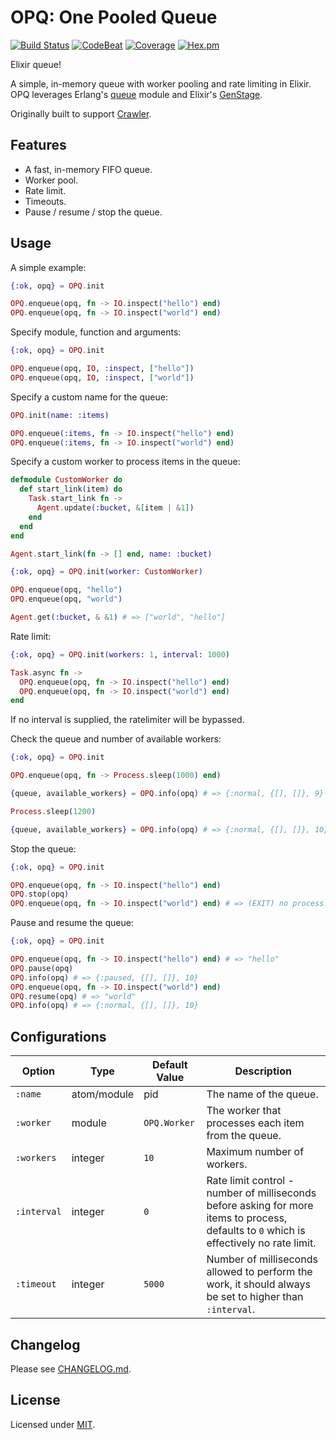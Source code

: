 # OPQ: One Pooled Queue

[![Build Status](https://github.com/fredwu/opq/actions/workflows/ci.yml/badge.svg)](https://github.com/fredwu/opq/actions)
[![CodeBeat](https://codebeat.co/badges/76916047-5b66-466d-91d3-7131a269899a)](https://codebeat.co/projects/github-com-fredwu-opq-master)
[![Coverage](https://img.shields.io/coveralls/fredwu/opq.svg)](https://coveralls.io/github/fredwu/opq?branch=master) [![Hex.pm](https://img.shields.io/hexpm/v/opq.svg)](https://hex.pm/packages/opq)

Elixir queue!

A simple, in-memory queue with worker pooling and rate limiting in Elixir. OPQ leverages Erlang's [queue](http://erlang.org/doc/man/queue.html) module and Elixir's [GenStage](https://github.com/elixir-lang/gen_stage).

Originally built to support [Crawler](https://github.com/fredwu/crawler).

## Features

- A fast, in-memory FIFO queue.
- Worker pool.
- Rate limit.
- Timeouts.
- Pause / resume / stop the queue.

## Usage

A simple example:

```elixir
{:ok, opq} = OPQ.init

OPQ.enqueue(opq, fn -> IO.inspect("hello") end)
OPQ.enqueue(opq, fn -> IO.inspect("world") end)
```

Specify module, function and arguments:

```elixir
{:ok, opq} = OPQ.init

OPQ.enqueue(opq, IO, :inspect, ["hello"])
OPQ.enqueue(opq, IO, :inspect, ["world"])
```

Specify a custom name for the queue:

```elixir
OPQ.init(name: :items)

OPQ.enqueue(:items, fn -> IO.inspect("hello") end)
OPQ.enqueue(:items, fn -> IO.inspect("world") end)
```

Specify a custom worker to process items in the queue:

```elixir
defmodule CustomWorker do
  def start_link(item) do
    Task.start_link fn ->
      Agent.update(:bucket, &[item | &1])
    end
  end
end

Agent.start_link(fn -> [] end, name: :bucket)

{:ok, opq} = OPQ.init(worker: CustomWorker)

OPQ.enqueue(opq, "hello")
OPQ.enqueue(opq, "world")

Agent.get(:bucket, & &1) # => ["world", "hello"]
```

Rate limit:

```elixir
{:ok, opq} = OPQ.init(workers: 1, interval: 1000)

Task.async fn ->
  OPQ.enqueue(opq, fn -> IO.inspect("hello") end)
  OPQ.enqueue(opq, fn -> IO.inspect("world") end)
end
```

If no interval is supplied, the ratelimiter will be bypassed.

Check the queue and number of available workers:

```elixir
{:ok, opq} = OPQ.init

OPQ.enqueue(opq, fn -> Process.sleep(1000) end)

{queue, available_workers} = OPQ.info(opq) # => {:normal, {[], []}, 9}

Process.sleep(1200)

{queue, available_workers} = OPQ.info(opq) # => {:normal, {[], []}, 10}
```

Stop the queue:

```elixir
{:ok, opq} = OPQ.init

OPQ.enqueue(opq, fn -> IO.inspect("hello") end)
OPQ.stop(opq)
OPQ.enqueue(opq, fn -> IO.inspect("world") end) # => (EXIT) no process...
```

Pause and resume the queue:

```elixir
{:ok, opq} = OPQ.init

OPQ.enqueue(opq, fn -> IO.inspect("hello") end) # => "hello"
OPQ.pause(opq)
OPQ.info(opq) # => {:paused, {[], []}, 10}
OPQ.enqueue(opq, fn -> IO.inspect("world") end)
OPQ.resume(opq) # => "world"
OPQ.info(opq) # => {:normal, {[], []}, 10}
```

## Configurations

| Option       | Type        | Default Value  | Description |
|--------------|-------------|----------------|-------------|
| `:name`      | atom/module | pid            | The name of the queue.
| `:worker`    | module      | `OPQ.Worker`   | The worker that processes each item from the queue.
| `:workers`   | integer     | `10`           | Maximum number of workers.
| `:interval`  | integer     | `0`            | Rate limit control - number of milliseconds before asking for more items to process, defaults to `0` which is effectively no rate limit.
| `:timeout`   | integer     | `5000`         | Number of milliseconds allowed to perform the work, it should always be set to higher than `:interval`.

## Changelog

Please see [CHANGELOG.md](CHANGELOG.md).

## License

Licensed under [MIT](http://fredwu.mit-license.org/).
